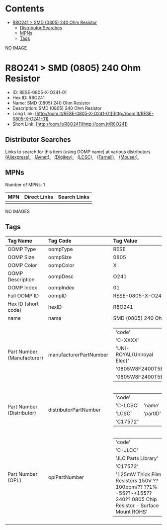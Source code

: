 



Contents
========

* [R8O241 > SMD (0805) 240 Ohm Resistor](#r8o241--smd-0805-240-ohm-resistor)
	* [Distributor Searches](#distributor-searches)
	* [MPNs](#mpns)
	* [Tags](#tags)
  
NO IMAGE  
# R8O241 > SMD (0805) 240 Ohm Resistor

- ID: RESE-0805-X-O241-01
- Hex ID: R8O241
- Name: SMD (0805) 240 Ohm Resistor
- Description: SMD (0805) 240 Ohm Resistor
- Long Link: [http://oom.lt/RESE-0805-X-O241-01](http://oom.lt/RESE-0805-X-O241-01)
- Short Link: [http://oom.lt/R8O241](http://oom.lt/R8O241)

## Distributor Searches
  
Links to search for this item (using OOMP name) at various distributors  
[(Aliexpress) ](https://www.aliexpress.com/wholesale?SearchText=1117SMD+0805+240+Ohm+Resistor)&nbsp;&nbsp;&nbsp;[(Avnet) ](https://www.avnet.com/shop/us/search/SMD+0805+240+Ohm+Resistor)&nbsp;&nbsp;&nbsp;[(Digikey) ](https://www.digikey.co.uk/en/products/result?s=SMD+0805+240+Ohm+Resistor)&nbsp;&nbsp;&nbsp;[(LCSC) ](https://www.lcsc.com/search?q=SMD+0805+240+Ohm+Resistor)&nbsp;&nbsp;&nbsp;[(Farnell) ](https://uk.farnell.com/search?st=SMD+0805+240+Ohm+Resistor)&nbsp;&nbsp;&nbsp;[(Mouser) ](https://www.mouser.com/c/?q=SMD+0805+240+Ohm+Resistor)&nbsp;&nbsp;&nbsp;
## MPNs
  
Number of MPNs: 1  

|MPN|Direct Links|Search Links|
| :--- | :--- | :--- |
||||
  
NO IMAGES  
## Tags
  

|Tag Name|Tag Code|Tag Value|
| :--- | :--- | :--- |
|OOMP Type|oompType|RESE|
|OOMP Size|oompSize|0805|
|OOMP Color|oompColor|X|
|OOMP Description|oompDesc|O241|
|OOMP Index|oompIndex|01|
|Full OOMP ID|oompID|RESE-0805-X-O241-01|
|Hex ID (short code)|hexID|R8O241|
|name|name|SMD (0805) 240 Ohm Resistor|
|Part Number (Manufacturer)|manufacturerPartNumber|<table><tr><td>'code'</td></tr><tr><td> 'C-XXXX'</td><td> 'name'</td></tr><tr><td> 'UNI-ROYAL(Uniroyal Elec)'</td><td> 'partID'</td></tr><tr><td> '0805W8F2400T5E'</td><td> 'partName'</td></tr><tr><td> '0805W8F2400T5E'</td></tr></table>|
|Part Number (Distributor)|distributorPartNumber|<table><tr><td>'code'</td></tr><tr><td> 'C-LCSC'</td><td> 'name'</td></tr><tr><td> 'LCSC'</td><td> 'partID'</td></tr><tr><td> 'C17572'</td></tr></table>|
|Part Number (OPL)|oplPartNumber|<table><tr><td>'code'</td></tr><tr><td> 'C-JLCC'</td><td> 'name'</td></tr><tr><td> 'JLC Parts Library'</td><td> 'partID'</td></tr><tr><td> 'C17572'</td><td> 'partName'</td></tr><tr><td> '125mW Thick Film Resistors 150V ??100ppm/?? ??1% -55??~+155?? 240?? 0805  Chip Resistor - Surface Mount ROHS'</td></tr></table>|
||||
